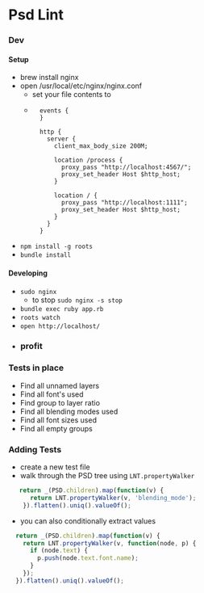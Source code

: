 # Psd Lint

### Dev

#### Setup
* brew install nginx
* open /usr/local/etc/nginx/nginx.conf
  * set your file contents to
  * ```
      events {
      }

      http {
        server {
          client_max_body_size 200M;

          location /process {
            proxy_pass "http://localhost:4567/";
            proxy_set_header Host $http_host;
          }

          location / {
            proxy_pass "http://localhost:1111";
            proxy_set_header Host $http_host;
          }
        }
      }
    ```
* ```npm install -g roots```
* ```bundle install```

#### Developing
* ```sudo nginx```
  * to stop ```sudo nginx -s stop```
* ```bundle exec ruby app.rb```
* ```roots watch```
* ```open http://localhost/```
* ### profit

### Tests in place
* Find all unnamed layers
* Find all font's used
* Find group to layer ratio
* Find all blending modes used
* Find all font sizes used
* Find all empty groups

### Adding Tests
* create a new test file
* walk through the PSD tree using ```LNT.propertyWalker```


```js
   return _(PSD.children).map(function(v) {
      return LNT.propertyWalker(v, 'blending_mode');
    }).flatten().uniq().valueOf();
```

* you can also conditionally extract values

```js
  return _(PSD.children).map(function(v) {
    return LNT.propertyWalker(v, function(node, p) {
      if (node.text) {
        p.push(node.text.font.name);
      }
    });
  }).flatten().uniq().valueOf();
```

